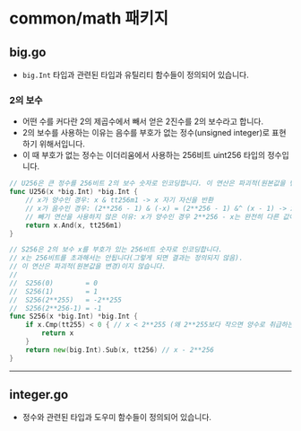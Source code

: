 # common/math 패키지

## big.go

- `big.Int` 타입과 관련된 타입과 유틸리티 함수들이 정의되어 있습니다.

### 2의 보수

- 어떤 수를 커다란 2의 제곱수에서 빼서 얻은 2진수를 2의 보수라고 합니다.
- 2의 보수를 사용하는 이유는 음수를 부호가 없는 정수(unsigned integer)로 표현하기 위해서입니다.
- 이 때 부호가 없는 정수는 이더리움에서 사용하는 256비트 uint256 타입의 정수입니다.

```go
// U256은 큰 정수를 256비트 2의 보수 숫자로 인코딩합니다. 이 연산은 파괴적(원본값을 변경)입니다.
func U256(x *big.Int) *big.Int {
	// x가 양수인 경우: x & tt256m1 -> x 자기 자신을 반환 
	// x가 음수인 경우: (2**256 - 1) & (-x) = (2**256 - 1) &^ (x - 1) -> x의 2의 보수를 반환 (여기서 x - 1은 양수 x의 모든 비트를 반전시킨 값)
	// 빼기 연산을 사용하지 않은 이유: x가 양수인 경우 2**256 - x는 완전히 다른 값이 되므로
	return x.And(x, tt256m1)
}

// S256은 2의 보수 x를 부호가 있는 256비트 숫자로 인코딩합니다.
// x는 256비트를 초과해서는 안됩니다(그렇게 되면 결과는 정의되지 않음). 
// 이 연산은 파괴적(원본값을 변경)이지 않습니다.
//
//	S256(0)        = 0
//	S256(1)        = 1
//	S256(2**255)   = -2**255
//	S256(2**256-1) = -1
func S256(x *big.Int) *big.Int {
	if x.Cmp(tt255) < 0 { // x < 2**255 (왜 2**255보다 작으면 양수로 취급하는가?)
		return x
	}
	return new(big.Int).Sub(x, tt256) // x - 2**256
}
```

---

## integer.go

- 정수와 관련된 타입과 도우미 함수들이 정의되어 있습니다.
